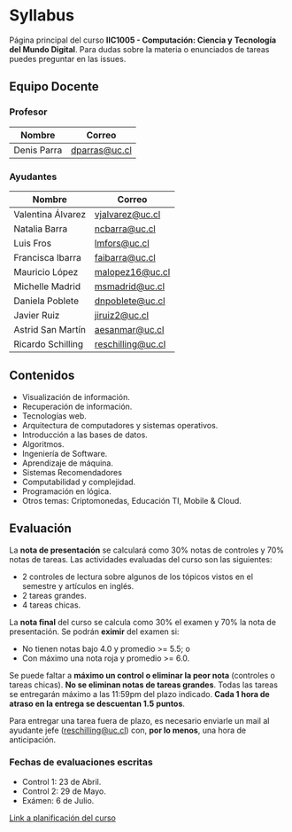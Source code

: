 # Syllabus
Página principal del curso **IIC1005 - Computación: Ciencia y** 
**Tecnología del Mundo Digital**.
Para dudas sobre la materia o enunciados de tareas puedes preguntar en las issues.

## Equipo Docente

### Profesor

| Nombre                  | Correo                        |
| ----------------------- | ----------------------------- |
| Denis Parra             | dparras@uc.cl                 |

### Ayudantes

| Nombre              | Correo             |
| ------------------- | ------------------ |
| Valentina Álvarez   | vjalvarez@uc.cl    |
| Natalia Barra       | ncbarra@uc.cl      |
| Luis Fros           | lmfors@uc.cl       |
| Francisca Ibarra    | faibarra@uc.cl     |
| Mauricio López      | malopez16@uc.cl    |
| Michelle Madrid     | msmadrid@uc.cl     |
| Daniela Poblete     | dnpoblete@uc.cl    |
| Javier Ruiz         | jiruiz2@uc.cl      |
| Astrid San Martín    | aesanmar@uc.cl     |
| Ricardo Schilling   | reschilling@uc.cl  |


## Contenidos
- Visualización de información.
- Recuperación de información.
- Tecnologías web.
- Arquitectura de computadores y sistemas operativos.
- Introducción a las bases de datos.
- Algoritmos.
- Ingeniería de Software.
- Aprendizaje de máquina.
- Sistemas Recomendadores
- Computabilidad y complejidad.
- Programación en lógica.
- Otros temas: Criptomonedas, Educación TI, Mobile & Cloud.


## Evaluación
La **nota de presentación** se calculará como 30% notas de controles y 
70% notas de tareas. Las actividades evaluadas del curso son las 
siguientes:
- 2 controles de lectura sobre algunos de los tópicos vistos en el 
semestre y artículos en inglés.
- 2 tareas grandes.
- 4 tareas chicas.

La **nota final** del curso se calcula como 30% el examen y 70% la nota 
de presentación. Se podrán **eximir** del examen si:
- No tienen notas bajo 4.0 y promedio  >= 5.5; o
- Con máximo una nota roja y promedio >= 6.0.

Se puede faltar a **máximo un control o eliminar la peor nota** 
(controles o tareas chicas). **No se eliminan notas de tareas grandes**.
Todas las tareas se entregarán máximo a las 11:59pm del plazo 
indicado. **Cada 1 hora de atraso en la entrega se descuentan 1.5** 
**puntos**.

Para entregar una tarea fuera de plazo, es necesario enviarle un mail al 
ayudante jefe (reschilling@uc.cl) con, **por lo menos**, una hora de anticipación.

### Fechas de evaluaciones escritas

- Control 1: 23 de Abril.
- Control 2: 29 de Mayo.
- Exámen: 6 de Julio.

[Link a planificación del curso](https://docs.google.com/spreadsheets/d/15OZVMZZhzr8vs_goftmyMMaa6voavRFAJFefS8RUdHw/edit?usp=sharing)
